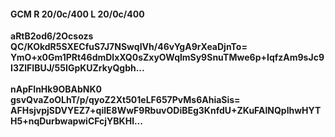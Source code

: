 #### GCM R 20/0c/400 L 20/0c/400
**aRtB2od6/2Ocsozs**<br/>**QC/KOkdR5SXECfuS7J7NSwqIVh/46vYgA9rXeaDjnTo=**<br/>**YmO+x0Gm1PRt46dmDlxXQ0sZxyOWqlmSy9SnuTMwe6p+IqfzAm9sJc9I3ZlFIBUJ/55IGpKUZrkyQgbh...**<br/><br/>
**nApFInHk9OBAbNK0**<br/>**gsvQvaZoOLhT/p/qyoZ2Xt501eLF657PvMs6AhiaSis=**<br/>**AFHsjvpjSDVYEZ7+qilE8WwF9RbuvODiBEg3KnfdU+ZKuFAlNQplhwHYTH5+nqDurbwapwiCFcjYBKHl...**